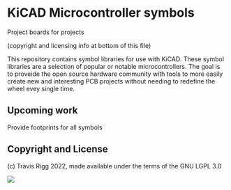 # KiCAD Microcontroller symbols
Project boards for projects

(copyright and licensing info at bottom of this file)

This repository contains symbol libraries for use with KiCAD. These symbol
libraries are a selection of popular or notable microcontrollers. The goal is
to proveide the open source hardware community with tools to more easily create
new and interesting PCB projects without needing to redefine the wheel evey
single time.

## Upcoming work
Provide footprints for all symbols

## Copyright and License
(c) Travis Rigg 2022, made available under the terms of the GNU LGPL 3.0

<img src="https://www.gnu.org/graphics/lgplv3-with-text-154x68.png" />